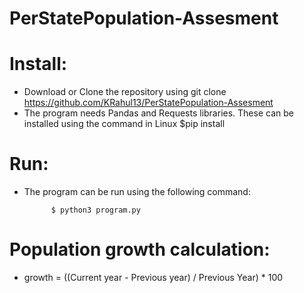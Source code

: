 # PerStatePopulation-Assesment

Install:
==========

- Download or Clone the repository using git clone https://github.com/KRahul13/PerStatePopulation-Assesment
- The program needs Pandas and Requests libraries. These can be installed using the command in Linux
      $pip install <package> 

  
  
Run:
==========

- The program can be run using the following command:
      
            $ python3 program.py
  
  
  
Population growth calculation:
==================================
  
- growth = ((Current year - Previous year) / Previous Year) * 100
  

